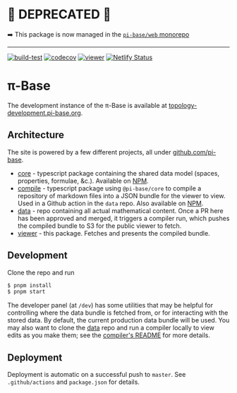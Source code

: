 # 🛑 DEPRECATED 🛑

➡️ This package is now managed in the [`pi-base/web` monorepo](https://github.com/pi-base/web/tree/main/packages/viewer)

---

[![build-test](https://github.com/pi-base/viewer/workflows/build-test/badge.svg)](https://github.com/pi-base/viewer/actions?query=branch%3Amaster)
[![codecov](https://codecov.io/gh/pi-base/viewer/branch/master/graph/badge.svg?token=zJeVgy9LyJ)](https://codecov.io/gh/pi-base/viewer)
[![viewer](https://img.shields.io/endpoint?url=https://dashboard.cypress.io/badge/simple/7u7evp/main&style=flat&logo=cypress)](https://dashboard.cypress.io/projects/7u7evp/runs)
[![Netlify Status](https://api.netlify.com/api/v1/badges/5ab6c28f-813b-4322-9f52-92306d4c2284/deploy-status)](https://app.netlify.com/sites/upbeat-agnesi-0591dd/deploys)

# π-Base

The development instance of the π-Base is available at [topology-development.pi-base.org](https://topology-development.pi-base.org).

## Architecture

The site is powered by a few different projects, all under  [github.com/pi-base](https://github.com/pi-base).

* [core](https://github.com/pi-base/core) - typescript package containing the shared data model (spaces, properties, formulae, &c.). Available on [NPM](https://www.npmjs.com/package/@pi-base/core).
* [compile](https://github.com/pi-base/compile) - typescript package using `@pi-base/core` to compile a repository of markdown files into a JSON bundle for the viewer to view. Used in a Github action in the `data` repo. Also available on [NPM](https://www.npmjs.com/package/@pi-base/compile).
* [data](https://github.com/pi-base/data) - repo containing all actual mathematical content. Once a PR here has been approved and merged, it triggers a compiler run, which pushes the compiled bundle to S3 for the public viewer to fetch.
* [viewer](https://github.com/pi-base/viewer) - this package. Fetches and presents the compiled bundle.

## Development

Clone the repo and run

```bash
$ pnpm install
$ pnpm start
```

The developer panel (at `/dev`) has some utilities that may be helpful for controlling where the data bundle is fetched from, or for interacting with the stored data. By default, the current production data bundle will be used. You may also want to clone the [data](https://github.com/pi-base/data) repo and run a compiler locally to view edits as you make them; see the [compiler's README](https://github.com/pi-base/compile) for more details.

## Deployment

Deployment is automatic on a successful push to `master`. See `.github/actions` and `package.json` for details.
